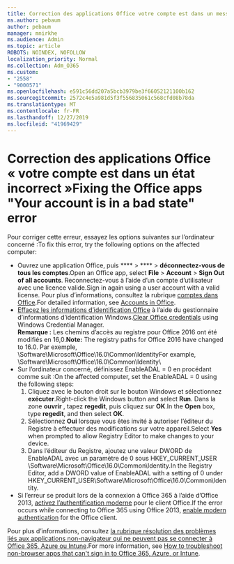 ```yaml
---
title: Correction des applications Office votre compte est dans un message d’état incorrect
ms.author: pebaum
author: pebaum
manager: mnirkhe
ms.audience: Admin
ms.topic: article
ROBOTS: NOINDEX, NOFOLLOW
localization_priority: Normal
ms.collection: Adm_O365
ms.custom:
- "2558"
- "9000571"
ms.openlocfilehash: e591c56dd207a5bcb3979be3f66052121100b162
ms.sourcegitcommit: 2572c4e5a981d5f3f556835061c568cfd08b78da
ms.translationtype: MT
ms.contentlocale: fr-FR
ms.lasthandoff: 12/27/2019
ms.locfileid: "41969429"
---
```

# <a name="fixing-the-office-apps-your-account-is-in-a-bad-state-error"></a><span data-ttu-id="86acb-102">Correction des applications Office « votre compte est dans un état incorrect »</span><span class="sxs-lookup"><span data-stu-id="86acb-102">Fixing the Office apps "Your account is in a bad state" error</span></span>

<span data-ttu-id="86acb-103">Pour corriger cette erreur, essayez les options suivantes sur l’ordinateur concerné :</span><span class="sxs-lookup"><span data-stu-id="86acb-103">To fix this error, try the following options on the affected computer:</span></span>

- <span data-ttu-id="86acb-104">Ouvrez une application Office, puis \*\*\*\* > \*\*\*\* > **déconnectez-vous de tous les comptes**.</span><span class="sxs-lookup"><span data-stu-id="86acb-104">Open an Office app, select **File** > **Account** > **Sign Out of all accounts**.</span></span> <span data-ttu-id="86acb-105">Reconnectez-vous à l’aide d’un compte d’utilisateur avec une licence valide.</span><span class="sxs-lookup"><span data-stu-id="86acb-105">Sign in again using a user account with a valid license.</span></span> <span data-ttu-id="86acb-106">Pour plus d’informations, consultez la rubrique [comptes dans Office](https://support.office.com/article/accounts-in-office-628ea040-f265-49de-b986-be09c3ebf8a9).</span><span class="sxs-lookup"><span data-stu-id="86acb-106">For detailed information, see [Accounts in Office](https://support.office.com/article/accounts-in-office-628ea040-f265-49de-b986-be09c3ebf8a9).</span></span>
- <span data-ttu-id="86acb-107">[Effacez les informations d’identification Office](https://docs.microsoft.com/office/troubleshoot/error-messages/another-account-already-signed-in#step-3-clear-cached-credentials-on-the-computer) à l’aide du gestionnaire d’informations d’identification Windows.</span><span class="sxs-lookup"><span data-stu-id="86acb-107">[Clear Office credentials](https://docs.microsoft.com/office/troubleshoot/error-messages/another-account-already-signed-in#step-3-clear-cached-credentials-on-the-computer) using Windows Credential Manager.</span></span><br>
  <span data-ttu-id="86acb-108">**Remarque :** Les chemins d’accès au registre pour Office 2016 ont été modifiés en 16,0.</span><span class="sxs-lookup"><span data-stu-id="86acb-108">**Note:** The registry paths for Office 2016 have changed to 16.0.</span></span> <span data-ttu-id="86acb-109">Par exemple, \Software\Microsoft\Office\16.0\Common\Identity</span><span class="sxs-lookup"><span data-stu-id="86acb-109">For example, \Software\Microsoft\Office\16.0\Common\Identity</span></span>\
- <span data-ttu-id="86acb-110">Sur l’ordinateur concerné, définissez EnableADAL = 0 en procédant comme suit :</span><span class="sxs-lookup"><span data-stu-id="86acb-110">On the affected computer, set the EnableADAL = 0 using the following steps:</span></span>  
     1. <span data-ttu-id="86acb-111">Cliquez avec le bouton droit sur le bouton Windows et sélectionnez **exécuter**.</span><span class="sxs-lookup"><span data-stu-id="86acb-111">Right-click the Windows button and select **Run**.</span></span> <span data-ttu-id="86acb-112">Dans la zone **ouvrir** , tapez **regedit**, puis cliquez sur **OK**.</span><span class="sxs-lookup"><span data-stu-id="86acb-112">In the **Open** box, type **regedit**, and then select **OK**.</span></span>
     2. <span data-ttu-id="86acb-113">Sélectionnez **Oui** lorsque vous êtes invité à autoriser l’éditeur du Registre à effectuer des modifications sur votre appareil.</span><span class="sxs-lookup"><span data-stu-id="86acb-113">Select **Yes** when prompted to allow Registry Editor to make changes to your device.</span></span>
    3. <span data-ttu-id="86acb-114">Dans l’éditeur du Registre, ajoutez une valeur DWORD de EnableADAL avec un paramètre de 0 sous HKEY_CURRENT_USER \Software\Microsoft\Office\16.0\Common\Identity.</span><span class="sxs-lookup"><span data-stu-id="86acb-114">In the Registry Editor, add a DWORD value of EnableADAL with a setting of 0 under HKEY_CURRENT_USER\Software\Microsoft\Office\16.0\Common\Identity.</span></span>
- <span data-ttu-id="86acb-115">Si l’erreur se produit lors de la connexion à Office 365 à l’aide d’Office 2013, [activez l’authentification moderne](https://docs.microsoft.com/office365/admin/security-and-compliance/enable-modern-authentication) pour le client Office.</span><span class="sxs-lookup"><span data-stu-id="86acb-115">If the error occurs while connecting to Office 365 using Office 2013, [enable modern authentication](https://docs.microsoft.com/office365/admin/security-and-compliance/enable-modern-authentication) for the Office client.</span></span>

<span data-ttu-id="86acb-116">Pour plus d’informations, consultez [la rubrique résolution des problèmes liés aux applications non-navigateur qui ne peuvent pas se connecter à Office 365, Azure ou Intune](https://support.office.com/article/how-to-troubleshoot-non-browser-apps-that-can-t-sign-in-to-office-365-azure-or-intune-3ba1b268-66f6-462c-b0e5-070f5c2603c1).</span><span class="sxs-lookup"><span data-stu-id="86acb-116">For more information, see [How to troubleshoot non-browser apps that can't sign in to Office 365, Azure, or Intune](https://support.office.com/article/how-to-troubleshoot-non-browser-apps-that-can-t-sign-in-to-office-365-azure-or-intune-3ba1b268-66f6-462c-b0e5-070f5c2603c1).</span></span>

